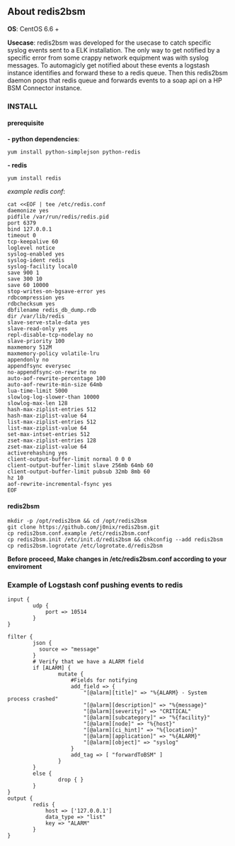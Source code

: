 ## About redis2bsm
**OS**: CentOS 6.6 +

**Usecase**: 
redis2bsm was developed for the usecase to catch specific syslog events sent to a ELK installation. The only way to get notified by a specific error from some crappy network equipment was with syslog messages. To automagicly get notified about these events a logstash instance identifies and forward these to a redis queue. Then this redis2bsm daemon pops that redis queue and forwards events to a soap api on a HP BSM Connector instance. 

### INSTALL
#### prerequisite 
**- python dependencies**:
```
yum install python-simplejson python-redis
```
**- redis**
```
yum install redis
```
*example redis conf*:
```
cat <<EOF | tee /etc/redis.conf
daemonize yes
pidfile /var/run/redis/redis.pid
port 6379
bind 127.0.0.1
timeout 0
tcp-keepalive 60
loglevel notice
syslog-enabled yes
syslog-ident redis
syslog-facility local0
save 900 1
save 300 10
save 60 10000
stop-writes-on-bgsave-error yes
rdbcompression yes
rdbchecksum yes
dbfilename redis_db_dump.rdb
dir /var/lib/redis
slave-serve-stale-data yes
slave-read-only yes
repl-disable-tcp-nodelay no
slave-priority 100
maxmemory 512M
maxmemory-policy volatile-lru
appendonly no
appendfsync everysec
no-appendfsync-on-rewrite no
auto-aof-rewrite-percentage 100
auto-aof-rewrite-min-size 64mb
lua-time-limit 5000
slowlog-log-slower-than 10000
slowlog-max-len 128
hash-max-ziplist-entries 512
hash-max-ziplist-value 64
list-max-ziplist-entries 512
list-max-ziplist-value 64
set-max-intset-entries 512
zset-max-ziplist-entries 128
zset-max-ziplist-value 64
activerehashing yes
client-output-buffer-limit normal 0 0 0
client-output-buffer-limit slave 256mb 64mb 60
client-output-buffer-limit pubsub 32mb 8mb 60
hz 10
aof-rewrite-incremental-fsync yes
EOF
```

#### redis2bsm

```
mkdir -p /opt/redis2bsm && cd /opt/redis2bsm
git clone https://github.com/j0nix/redis2bsm.git
cp redis2bsm.conf.example /etc/redis2bsm.conf
cp redis2bsm.init /etc/init.d/redis2bsm && chkconfig --add redis2bsm
cp redis2bsm.logrotate /etc/logrotate.d/redis2bsm
```
**Before proceed, Make changes in /etc/redis2bsm.conf according to your enviroment**


### Example of Logstash conf pushing events to redis 
```
input {
        udp {
            port => 10514
        }
}

filter {
        json {
          source => "message"
        }
        # Verify that we have a ALARM field
        if [ALARM] {
                mutate {
                    #Fields for notifying
                    add_field => {
                        "[@alarm][title]" => "%{ALARM} - System process crashed"
                        "[@alarm][description]" => "%{message}"
                        "[@alarm][severity]" => "CRITICAL"
                        "[@alarm][subcategory]" => "%{facility}"
                        "[@alarm][node]" => "%{host}"
                        "[@alarm][ci_hint]" => "%{location}"
                        "[@alarm][application]" => "%{ALARM}"
                        "[@alarm][object]" => "syslog"
                    }
                    add_tag => [ "forwardToBSM" ]
                }
        }
        else {
                drop { }
        }
}
output {
        redis {
            host => ['127.0.0.1']
            data_type => "list"
            key => "ALARM"
        }
}
```
